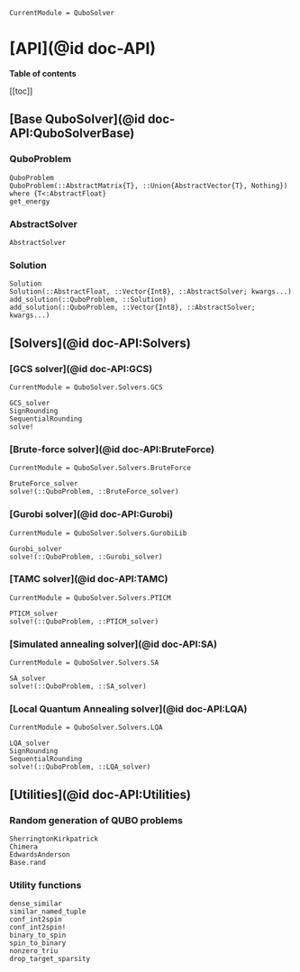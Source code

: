 ```@meta
CurrentModule = QuboSolver
```

# [API](@id doc-API)

**Table of contents**

[[toc]]

## [Base QuboSolver](@id doc-API:QuboSolverBase)

### QuboProblem
```@docs
QuboProblem
QuboProblem(::AbstractMatrix{T}, ::Union{AbstractVector{T}, Nothing}) where {T<:AbstractFloat}
get_energy
```

### AbstractSolver
```@docs
AbstractSolver
```

### Solution
```@docs
Solution
Solution(::AbstractFloat, ::Vector{Int8}, ::AbstractSolver; kwargs...)
add_solution(::QuboProblem, ::Solution)
add_solution(::QuboProblem, ::Vector{Int8}, ::AbstractSolver; kwargs...)
```

## [Solvers](@id doc-API:Solvers)

### [GCS solver](@id doc-API:GCS)

```@meta
CurrentModule = QuboSolver.Solvers.GCS
```

```@docs
GCS_solver
SignRounding
SequentialRounding
solve!
```

### [Brute-force solver](@id doc-API:BruteForce)

```@meta
CurrentModule = QuboSolver.Solvers.BruteForce
```

```@docs
BruteForce_solver
solve!(::QuboProblem, ::BruteForce_solver)
```

### [Gurobi solver](@id doc-API:Gurobi)

```@meta
CurrentModule = QuboSolver.Solvers.GurobiLib
```

```@docs
Gurobi_solver
solve!(::QuboProblem, ::Gurobi_solver)
```

### [TAMC solver](@id doc-API:TAMC)

```@meta
CurrentModule = QuboSolver.Solvers.PTICM
```

```@docs
PTICM_solver
solve!(::QuboProblem, ::PTICM_solver)
```

### [Simulated annealing solver](@id doc-API:SA)

```@meta
CurrentModule = QuboSolver.Solvers.SA
```

```@docs
SA_solver
solve!(::QuboProblem, ::SA_solver)
```

### [Local Quantum Annealing solver](@id doc-API:LQA)

```@meta
CurrentModule = QuboSolver.Solvers.LQA
```

```@docs
LQA_solver
SignRounding
SequentialRounding
solve!(::QuboProblem, ::LQA_solver)
```

## [Utilities](@id doc-API:Utilities)

### Random generation of QUBO problems

```@docs
SherringtonKirkpatrick
Chimera
EdwardsAnderson
Base.rand
```

### Utility functions

```@docs
dense_similar
similar_named_tuple
conf_int2spin
conf_int2spin!
binary_to_spin
spin_to_binary
nonzero_triu
drop_target_sparsity
```

